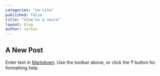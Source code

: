 ```yaml
---
categories: "no-cita"
published: false
title: "Vine'ns a veure"
layout: blog
author: vortex
---
```


## A New Post

Enter text in [Markdown](http://daringfireball.net/projects/markdown/). Use the toolbar above, or click the **?** button for formatting help.